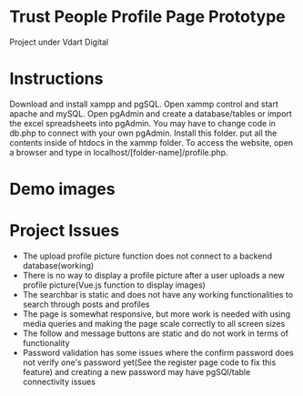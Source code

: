 # Trust People Profile Page Prototype
Project under Vdart Digital

# Instructions
Download and install xampp and pgSQL. Open xammp control and start apache and mySQL. Open pgAdmin and create a database/tables or import the excel spreadsheets into pgAdmin. You may have to change code in db.php to connect with your own pgAdmin. Install this folder. put all the contents inside of htdocs in the xammp folder. To access the website, open a browser and type in localhost/[folder-name]/profile.php.

# Demo images




# Project Issues
* The upload profile picture function does not connect to a backend database(working)
* There is no way to display a profile picture after a user uploads a new profile picture(Vue.js function to display images)
* The searchbar is static and does not have any working functionalities to search through posts and profiles
* The page is somewhat responsive, but more work is needed with using media queries and making the page scale correctly to all screen sizes
* The follow and message buttons are static and do not work in terms of functionality
* Password validation has some issues where the confirm password does not verify one's password yet(See the register page code to fix this feature) and creating a new password may have pgSQl/table connectivity issues
